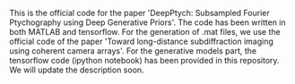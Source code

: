 This is the official code for the paper 'DeepPtych: Subsampled Fourier Ptychography using Deep Generative Priors'. The code has been written in both MATLAB and tensorflow. For the generation of .mat files, we use the official code of the paper 'Toward long-distance subdiffraction imaging using coherent camera arrays'. For the generative models part, the tensorflow code (ipython notebook) has been provided in this repository. We will update the description soon.

